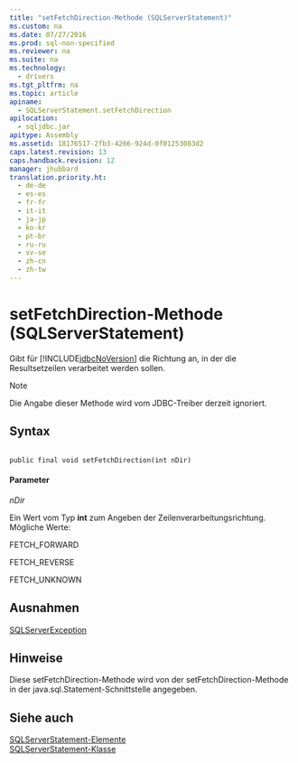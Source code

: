 ```yaml
---
title: "setFetchDirection-Methode (SQLServerStatement)"
ms.custom: na
ms.date: 07/27/2016
ms.prod: sql-non-specified
ms.reviewer: na
ms.suite: na
ms.technology: 
  - drivers
ms.tgt_pltfrm: na
ms.topic: article
apiname: 
  - SQLServerStatement.setFetchDirection
apilocation: 
  - sqljdbc.jar
apitype: Assembly
ms.assetid: 18176517-2fb3-4266-924d-0f01253083d2
caps.latest.revision: 13
caps.handback.revision: 12
manager: jhubbard
translation.priority.ht: 
  - de-de
  - es-es
  - fr-fr
  - it-it
  - ja-jp
  - ko-kr
  - pt-br
  - ru-ru
  - sv-se
  - zh-cn
  - zh-tw
---
```

# setFetchDirection-Methode (SQLServerStatement)
  Gibt für [!INCLUDE[jdbcNoVersion](../content/includes/jdbcNoVersion_md.md)] die Richtung an, in der die Resultsetzeilen verarbeitet werden sollen.  
  
> [!NOTE]  
>  Die Angabe dieser Methode wird vom JDBC\-Treiber derzeit ignoriert.  
  
## Syntax  
  
```  
  
public final void setFetchDirection(int nDir)  
```  
  
#### Parameter  
 *nDir*  
  
 Ein Wert vom Typ **int** zum Angeben der Zeilenverarbeitungsrichtung. Mögliche Werte:  
  
 FETCH\_FORWARD  
  
 FETCH\_REVERSE  
  
 FETCH\_UNKNOWN  
  
## Ausnahmen  
 [SQLServerException](../content/SQLServerException-Class.md)  
  
## Hinweise  
 Diese setFetchDirection\-Methode wird von der setFetchDirection\-Methode in der java.sql.Statement\-Schnittstelle angegeben.  
  
## Siehe auch  
 [SQLServerStatement-Elemente](../content/SQLServerStatement-Members.md)   
 [SQLServerStatement-Klasse](../content/SQLServerStatement-Class.md)  
  
  